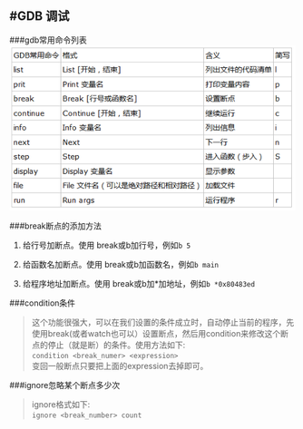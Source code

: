 #GDB 调试
---
###gdb常用命令列表
![Alt gdb常用命令](images/gdb_cmds.png)

###break断点的添加方法
1. 给行号加断点。使用 break或b加行号，例如`b 5`

2. 给函数名加断点。使用 break或b加函数名，例如`b main`

3. 给程序地址加断点。使用 break或b加*加地址，例如`b *0x80483ed`

###condition条件
> 这个功能很强大，可以在我们设置的条件成立时，自动停止当前的程序，先使用break(或者watch也可以）设置断点，然后用condition来修改这个断点的停止（就是断）的条件。使用方法如下:  
`condition <break_numer> <expression>`  
变回一般断点只要把上面的expression去掉即可。

###ignore忽略某个断点多少次
> ignore格式如下:  
`ignore <break_number> count`

